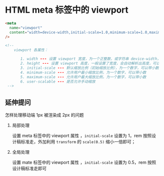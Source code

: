 # HTML meta 标签中的 viewport

```html
<meta
  name="viewport"
  content="width=device-width,initial-scale=1.0,minimum-scale=1.0,maximum-scale=1.0,user-scalable=no"
/>

<!-- 
    viewport 各属性：

       1. width --- 设置 viewport 宽度，为一个正整数，或字符串 device-width，即设备宽度
       2. height --- 设置 viewport 高度，一般设置了宽度，会自动解析出高度，可以不用设置
       3. initial-scale --- 默认缩放比例（初始缩放比例），为一个数字，可以带小数
       4. minimum-scale --- 允许用户最小缩放比例，为一个数字，可以带小数
       5. maximum-scale --- 允许用户最大缩放比例，为一个数字，可以带小数
       6. user-scalable --- 是否允许手动缩放
 -->
```

## 延伸提问

怎样处理移动端 1px 被渲染成 2px 的问题

1. 局部处理

   设置 meta 标签中的 viewport 属性 ，`initial-scale` 设置为 1，rem 按照设计稿标准走，外加利用 `transform` 的 `scale(0.5)` 缩小一倍即可；

2. 全局处理

   设置 mate 标签中的 viewport 属性 ，`initial-scale` 设置为 0.5，rem 按照设计稿标准走即可
